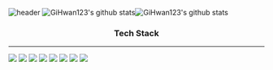 ![header](https://capsule-render.vercel.app/api?type=wave&color=timeAuto&height=300&section=header&text=GiHwan's%20Repository&fontSize=60)
![GiHwan123's github stats](https://github-readme-stats.vercel.app/api?username=GiHwan123&show_icons=true)![GiHwan123's github stats](https://github-readme-stats.vercel.app/api/top-langs/?username=GiHwan123&show_icons=true&hide_border=true&title_color=004386&icon_color=004386&layout=compact)
<center><h3>Tech Stack</h3></center>
<hr>
<img src="https://img.shields.io/badge/JAVA-007396?style=for-the-badge&logo=java&logoColor=white">  <img src="https://img.shields.io/badge/Spring-6DB33F?style=for-the-badge&logo=Spring&logoColor=white">  <img src="https://img.shields.io/badge/oracle-F80000?style=for-the-badge&logo=oracle&logoColor=white">  <img src="https://img.shields.io/badge/vue.js-4FC08D?style=for-the-badge&logo=vue.js&logoColor=white">  <img src="https://img.shields.io/badge/javascript-F7DF1E?style=for-the-badge&logo=javascript&logoColor=black">  <img src="https://img.shields.io/badge/html-E34F26?style=for-the-badge&logo=html5&logoColor=white"> <img src="https://img.shields.io/badge/css-1572B6?style=for-the-badge&logo=css3&logoColor=white"> <img src="https://img.shields.io/badge/github-181717?style=for-the-badge&logo=github&logoColor=white">
